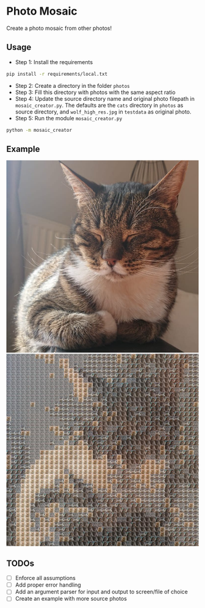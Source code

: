 # Photo Mosaic
Create a photo mosaic from other photos!

## Usage
- Step 1: Install the requirements

```sh
pip install -r requirements/local.txt
```

- Step 2: Create a directory in the folder `photos`
- Step 3: Fill this directory with photos with the same aspect ratio
- Step 4: Update the source directory name and original photo filepath in `mosaic_creator.py`. The defaults are the `cats` directory in `photos` as source directory, and `wolf_high_res.jpg` in `testdata` as original photo.
- Step 5: Run the module `mosaic_creator.py`

```sh
python -m mosaic_creator
```

## Example

![Photo Pixelated Wolf](photos/wolf_high_res.jpg)
![Photo Pixelated Wolf](photos/wolf_photo_pixelated.jpg)

## TODOs
- [ ] Enforce all assumptions
- [ ] Add proper error handling
- [ ] Add an argument parser for input and output to screen/file of choice
- [ ] Create an example with more source photos
